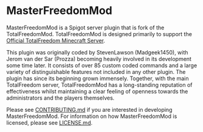 # MasterFreedomMod #

MasterFreedomMod is a Spigot server plugin that is fork of the TotalFreedomMod.
TotalFreedomMod  is designed primarily to support the [Official TotalFreedom Minecraft Server](http://totalfreedom.me/).

This plugin was originally coded by StevenLawson (Madgeek1450), with Jerom van der Sar (Prozza) becoming heavily involved in its development some time later. It consists of over 85 custom coded commands and a large variety of distinguishable features not included in any other plugin. The plugin has since its beginning grown immensely. Together, with the main TotalFreedom server, TotalFreedomMod has a long-standing reputation of effectiveness whilst maintaining a clear feeling of openness towards the administrators and the players themselves.

Please see [CONTRIBUTING.md](CONTRIBUTING.md) if you are interested in developing MasterFreedomMod. For information on how MasterFreedomMod is licensed, please see [LICENSE.md](LICENSE.md).
